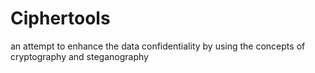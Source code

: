 # Ciphertools
an attempt to enhance the data confidentiality by using the concepts of cryptography and steganography 
